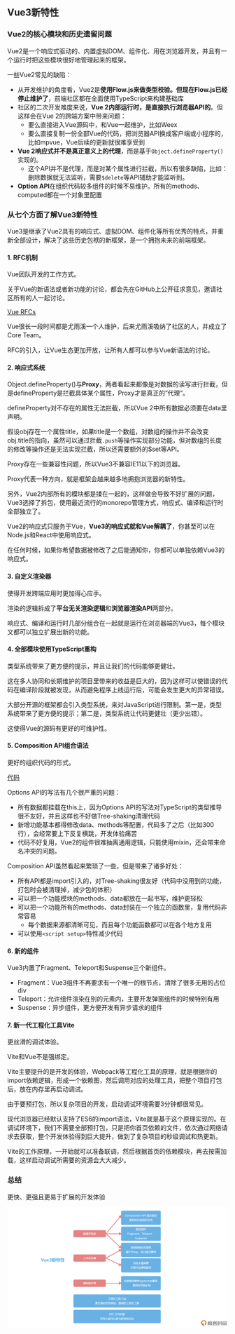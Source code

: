 ## Vue3新特性

### Vue2的核心模块和历史遗留问题

Vue2是一个响应式驱动的、内置虚拟DOM、组件化、用在浏览器开发，并且有一个运行时把这些模块很好地管理起来的框架。

一些Vue2常见的缺陷：

* 从开发维护的角度看，Vue2是**使用Flow.js来做类型校验。但现在Flow.js已经停止维护了**，前端社区都在全面使用TypeScript来构建基础库
* 社区的二次开发难度来说，**Vue 2内部运行时，是直接执行浏览器API的**。但这样会在Vue 2的跨端方案中带来问题：
  * 要么直接进入Vue源码中，和Vue一起维护，比如Weex
  * 要么直接复制一份全部Vue的代码，把浏览器API换成客户端或小程序的，比如mpvue，Vue后续的更新就很难享受到
* **Vue 2响应式并不是真正意义上的代理**，而是基于`Object.defineProperty()`实现的。
  * 这个API并不是代理，而是对某个属性进行拦截，所以有很多缺陷，比如：删除数据就无法监听，需要`$delete`等API辅助才能监听到。
* **Option API**在组织代码较多组件的时候不易维护。所有的methods、computed都在一个对象里配置



### 从七个方面了解Vue3新特性

Vue3是继承了Vue2具有的响应式、虚拟DOM、组件化等所有优秀的特点，并重新全部设计，解决了这些历史包袱的新框架，是一个拥抱未来的前端框架。

#### 1. RFC机制

Vue团队开发的工作方式。

关于Vue的新语法或者新功能的讨论，都会先在GitHub上公开征求意见，邀请社区所有的人一起讨论。

[Vue RFCs](https://github.com/vuejs/rfcs)

Vue很长一段时间都是尤雨溪一个人维护，后来尤雨溪吸纳了社区的人，并成立了Core Team。

RFC的引入，让Vue生态更加开放，让所有人都可以参与Vue新语法的讨论。

#### 2. 响应式系统

Object.defineProperty()与**Proxy**，两者看起来都像是对数据的读写进行拦截，但是defineProperty是拦截具体某个属性，Proxy才是真正的”代理“。

defineProperty对不存在的属性无法拦截，所以Vue 2中所有数据必须要在data里声明。

假设obj存在一个属性title，如果title是一个数组，对数组的操作并不会改变obj.title的指向，虽然可以通过拦截`.push`等操作实现部分功能，但对数组的长度的修改等操作还是无法实现拦截，所以还需要额外的$set等API。

Proxy存在一些兼容性问题，所以Vue3不兼容IE11以下的浏览器。

Proxy代表一种方向，就是框架会越来越多地拥抱浏览器的新特性。

另外，Vue2内部所有的模块都是揉在一起的，这样做会导致不好扩展的问题，Vue3选择了拆包，使用最近流行的monorepo管理方式，响应式、编译和运行时全部独立了。

Vue2的响应式只服务于Vue，**Vue3的响应式就和Vue解耦了**，你甚至可以在Node.js和React中使用响应式。

在任何时候，如果你希望数据被修改了之后能通知你，你都可以单独依赖Vue3的响应式。

#### 3. 自定义渲染器

使得开发跨端应用时更加得心应手。

渲染的逻辑拆成了**平台无关渲染逻辑**和**浏览器渲染API**两部分。

响应式、编译和运行时几部分组合在一起就是运行在浏览器端的Vue3，每个模块又都可以独立扩展出新的功能。

#### 4. 全部模块使用TypeScript重构

类型系统带来了更方便的提示，并且让我们的代码能够更健壮。

这在多人协同和长期维护的项目里带来的收益是巨大的，因为这样可以使错误的代码在编译阶段就被发现，从而避免程序上线运行后，可能会发生更大的异常错误。

大部分开源的框架都会引入类型系统，来对JavaScript进行限制。第一是，类型系统带来了更方便的提示；第二是，类型系统让代码更健壮（更少出错）。

这使得Vue的源码有更好的可维护性。

#### 5. Composition API组合语法

更好的组织代码的形式。

[代码](https://codepen.io/yeying0827/pen/abjwPGr)

Options API的写法有几个很严重的问题：

* 所有数据都挂载在this上，因为Options API的写法对TypeScript的类型推导很不友好，并且这样也不好做Tree-shaking清理代码
* 新增功能基本都得修改data、methods等配置，代码多了之后（比如300行），会经常要上下反复横跳，开发体验痛苦
* 代码不好复用，Vue2的组件很难抽离通用逻辑，只能使用mixin，还会带来命名冲突的问题。

Composition API虽然看起来繁琐了一些，但是带来了诸多好处：

* 所有API都是import引入的，对Tree-shaking很友好（代码中没用到的功能，打包时会被清理掉，减少包的体积）
* 可以把一个功能模块的methods、data都放在一起书写，维护更轻松
* 可以把一个功能所有的methods、data封装在一个独立的函数里，复用代码非常容易
  * 每个数据来源都清晰可见，而且每个功能函数都可以在各个地方复用
* 可以使用`<script setup>`特性减少代码

#### 6. 新的组件

Vue3内置了Fragment、Teleport和Suspense三个新组件。

* Fragment：Vue3组件不再要求有一个唯一的根节点，清除了很多无用的占位div
* Teleport：允许组件渲染在别的元素内，主要开发弹窗组件的时候特别有用
* Suspense：异步组件，更方便开发有异步请求的组件

#### 7. 新一代工程化工具Vite

更丝滑的调试体验。

Vite和Vue不是强绑定。

Vite主要提升的是开发的体验，Webpack等工程化工具的原理，就是根据你的import依赖逻辑，形成一个依赖图，然后调用对应的处理工具，把整个项目打包后，放在内存里再启动调试。

由于要预打包，所以复杂项目的开发，启动调试环境需要3分钟都很常见。

现代浏览器已经默认支持了ES6的import语法，Vite就是基于这个原理实现的。在调试环境下，我们不需要全部预打包，只是把你首页依赖的文件，依次通过网络请求去获取，整个开发体验得到巨大提升，做到了复杂项目的秒级调试和热更新。

Vite的工作原理，一开始就可以准备联调，然后根据首页的依赖模块，再去按需加载，这样启动调试所需要的资源会大大减少。



### 总结

更快、更强且更易于扩展的开发体验

![new features](../imgs/new-features.webp)

